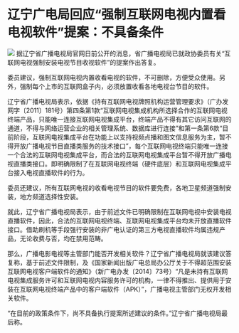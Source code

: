 # 辽宁广电局回应“强制互联网电视内置看电视软件”提案：不具备条件

![](https://inews.gtimg.com/newsapp_bt/0/15649066773/1000)
据辽宁省广播电视局官网日前公开的消息，省广播电视局已就政协委员有关“互联网电视强制安装电视节目收视软件”的提案作出答复。

委员建议，强制互联网电视内置收看电视的软件，不可删除，方便受众使用。另外，强制每个上市的互联网盒子内，必须放置收看各地电视台节目的软件。

辽宁省广播电视局表示，依据《持有互联网电视牌照机构运营管理要求》（广办发网字〔2011〕181号）第四条第1款“互联网电视集成机构所选择合作的互联网电视终端产品，只能唯一连接互联网电视集成平台，终端产品不得有其它访问互联网的通道，不得与网络运营企业的相关管理系统、数据库进行连接”和第一条第6款“目前阶段，互联网电视集成平台在功能上以支持视频点播和图文信息服务为主，暂不得开放广播电视节目直播类服务的技术接口”，每个互联网电视终端只能唯一连接一个合法的互联网电视集成平台，而合法的互联网电视集成平台暂不得开放广播电视直播类接口。即明确限制了在互联网电视终端（硬件底层）和互联网电视集成平台接入电视直播软件的行为。

委员还建议，所有互联网电视的收看电视节目的软件要免费，各地卫星频道强制安装，地方频道选择性安装。

就此，辽宁省广播电视局表示，由于前述文件已明确限制在互联网电视中安装电视直播软件，因此，合法的互联网电视终端、互联网电视集成平台均未开放直播软件接口。借助刷机等手段强行安装的非广电认证的第三方电视直播软件均属违规产品，无论收费与否，均在禁用范畴。

那么，广播电影电视等主管部门能否开发相关软件？辽宁省广播电视局就该建议答复称，基于前述文件限制，及《国家新闻出版广电总局办公厅关于不得超范围安装互联网电视客户端软件的通知》（新广电办发〔2014〕73号）“凡是未持有互联网电视集成服务许可和互联网电视内容服务许可的机构，一律不得推出、提供用于安装在互联网电视终端产品中的客户端软件（APK）”，广播电视主管部门无权开发相关软件。

“在目前的政策条件下，尚不具备执行提案所述建议的条件。”辽宁省广播电视局最后称。

